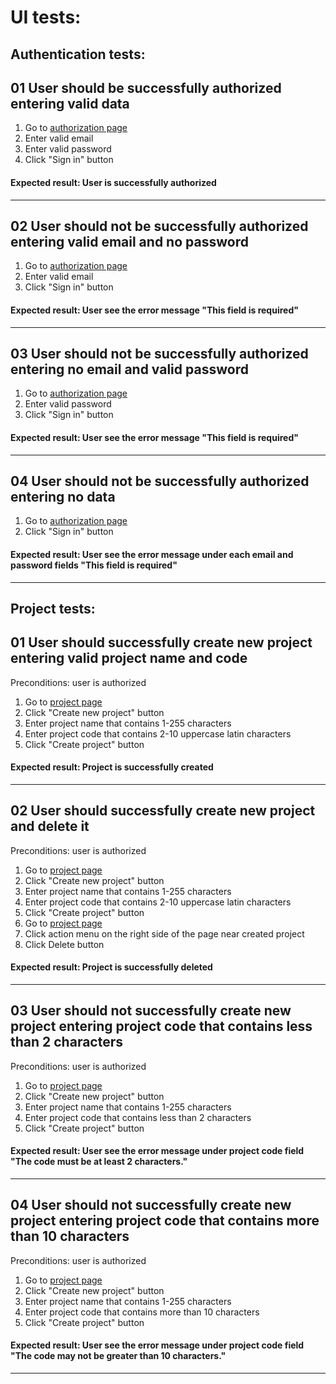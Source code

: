#  UI tests:
##  Authentication tests:

## 01 User should be successfully authorized entering valid data

1. Go to [authorization page](https://app.qase.io/login) 
2. Enter valid email
3. Enter valid password
4. Click "Sign in" button

#### Expected result: User is successfully authorized 

-----
## 02 User should not be successfully authorized entering valid email and no password

1. Go to [authorization page](https://app.qase.io/login) 
2. Enter valid email
3. Click "Sign in" button
#### Expected result: User see the error message "This field is required"

-----
## 03 User should not be successfully authorized entering no email and valid password

1. Go to [authorization page](https://app.qase.io/login)
2. Enter valid password
3. Click "Sign in" button
#### Expected result: User see the error message "This field is required"

---
## 04 User should not be successfully authorized entering no data

1. Go to [authorization page](https://app.qase.io/login) 
2. Click "Sign in" button
#### Expected result: User see the error message under each email and password fields "This field is required"

---

## Project tests: 

## 01 User should successfully create new project entering valid project name and code
Preconditions: user is authorized

1. Go to [project page](https://app.qase.io/projects)
2. Click "Create new project" button
3. Enter project name that contains 1-255 characters
4. Enter project code that contains 2-10 uppercase latin characters 
5. Click "Create project" button
#### Expected result: Project is successfully created

---
## 02 User should successfully create new project and delete it
Preconditions: user is authorized

1. Go to [project page](https://app.qase.io/projects)
2. Click "Create new project" button
3. Enter project name that contains 1-255 characters
4. Enter project code that contains 2-10 uppercase latin characters
5. Click "Create project" button
6. Go to [project page](https://app.qase.io/projects)
7. Click action menu on the right side of the page near created project
8. Click Delete button
#### Expected result: Project is successfully deleted

---
## 03 User should not successfully create new project entering project code that contains less than 2 characters
Preconditions: user is authorized

1. Go to [project page](https://app.qase.io/projects)
2. Click "Create new project" button
3. Enter project name that contains 1-255 characters
4. Enter project code that contains less than 2 characters
5. Click "Create project" button
#### Expected result: User see the error message under project code field "The code must be at least 2 characters."

---
## 04 User should not successfully create new project entering project code that contains more than 10 characters
Preconditions: user is authorized

1. Go to [project page](https://app.qase.io/projects)
2. Click "Create new project" button
3. Enter project name that contains 1-255 characters
4. Enter project code that contains more than 10 characters
5. Click "Create project" button
#### Expected result: User see the error message under project code field "The code may not be greater than 10 characters." 

---
